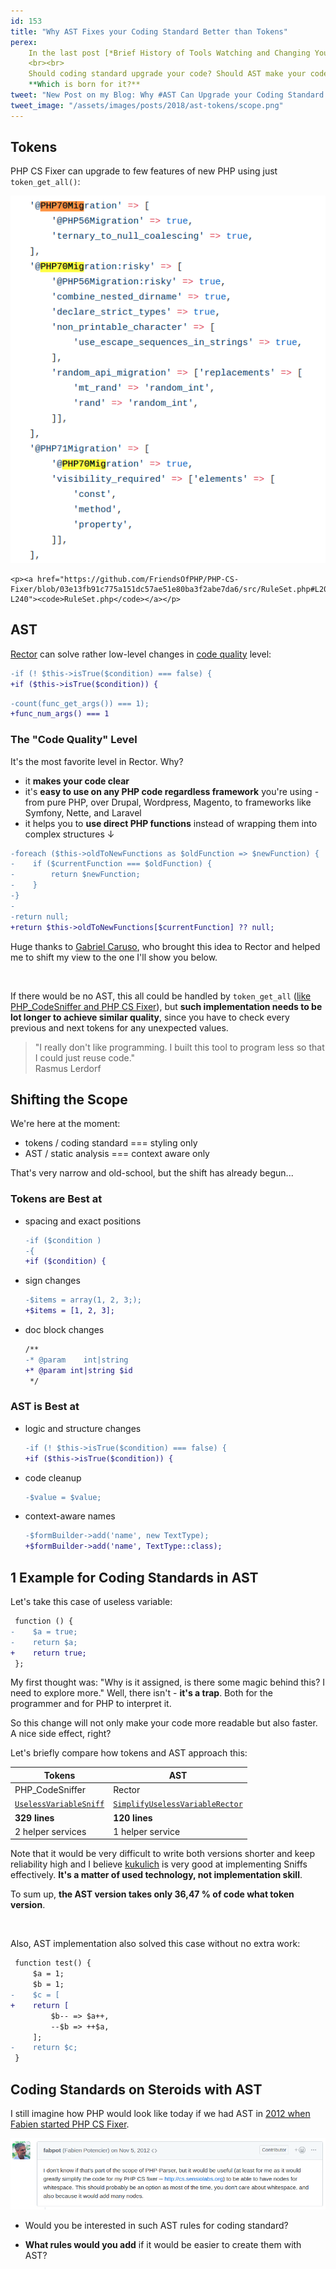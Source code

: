 ```yaml
---
id: 153
title: "Why AST Fixes your Coding Standard Better than Tokens"
perex:
    In the last post [*Brief History of Tools Watching and Changing Your PHP Code*](/blog/2018/10/22/brief-history-of-tools-watching-and-changing-your-php-code/) we saw there are over **dozen tools in PHP that can modify code**. So there is no surprise coding standard tools are "upgrading" code from PHP 5.6 to PHP 7.2 without knowing types and that AST is moving `false` to `!`.
    <br><br>
    Should coding standard upgrade your code? Should AST make your code cleaner? Should AST take of coding standard changes?
    **Which is born for it?**
tweet: "New Post on my Blog: Why #AST Can Upgrade your Coding Standard Better than Tokens #php"
tweet_image: "/assets/images/posts/2018/ast-tokens/scope.png"
---
```


## Tokens

PHP CS Fixer can upgrade to few features of new PHP using just `token_get_all()`:

<div class="text-center">
    <img src="/assets/images/posts/2018/ast-tokens/php-cs-fixer-migrate.png" class="img-thumbnail">

    <p><a href="https://github.com/FriendsOfPHP/PHP-CS-Fixer/blob/03e13fb91c775a151dc57ae51e80ba3f2abe7da6/src/RuleSet.php#L209-L240"><code>RuleSet.php</code></a></p>
</div>


## AST

[Rector](https://github.com/rectorphp/rector) can solve rather low-level changes in [code quality](https://github.com/rectorphp/rector/issues/424) level:

```diff
-if (! $this->isTrue($condition) === false) {
+if ($this->isTrue($condition)) {
```

```diff
-count(func_get_args()) === 1);
+func_num_args() === 1
```

### The "Code Quality" Level

It's the most favorite level in Rector. Why?

- it **makes your code clear**
- it's **easy to use on any PHP code regardless framework** you're using - from pure PHP, over Drupal, Wordpress, Magento, to frameworks like Symfony, Nette, and Laravel
- it helps you to **use direct PHP functions** instead of wrapping them into complex structures ↓

```diff
-foreach ($this->oldToNewFunctions as $oldFunction => $newFunction) {
-    if ($currentFunction === $oldFunction) {
-        return $newFunction;
-    }
-}
-
-return null;
+return $this->oldToNewFunctions[$currentFunction] ?? null;
```

Huge thanks to [Gabriel Caruso](https://github.com/carusogabriel), who brought this idea to Rector and helped me to shift my view to the one I'll show you below.

<br>

If there would be no AST, this all could be handled by `token_get_all` ([like PHP_CodeSniffer and PHP CS Fixer](/blog/2017/07/31/how-php-coding-standard-tools-actually-work/)), but **such implementation needs to be lot longer to achieve similar quality**, since you have to check every previous and next tokens for any unexpected values.

<blockquote class="blockquote text-center pb-5 pt-5">
    "I really don't like programming. I built this tool to program less so that I could just reuse code."
    <footer class="blockquote-footer">Rasmus Lerdorf</a>
</blockquote>

## Shifting the Scope

We're here at the moment:

- tokens / coding standard === styling only
- AST / static analysis === context aware only

That's very narrow and old-school, but the shift has already begun...

### Tokens are Best at

- spacing and exact positions

    ```diff
    -if ($condition )
    -{
    +if ($condition) {
    ```

- sign changes

    ```diff
    -$items = array(1, 2, 3;);
    +$items = [1, 2, 3];
    ```

- doc block changes

    ```diff
    /**
    -* @param    int|string
    +* @param int|string $id
     */
    ```

### AST is Best at

- logic and structure changes

    ```diff
    -if (! $this->isTrue($condition) === false) {
    +if ($this->isTrue($condition)) {
    ```

- code cleanup

    ```diff
    -$value = $value;
    ```

- context-aware names

    ```diff
    -$formBuilder->add('name', new TextType);
    +$formBuilder->add('name', TextType::class);
    ```


## 1 Example for Coding Standards in AST

Let's take this case of useless variable:

```diff
 function () {
-    $a = true;
-    return $a;
+    return true;
 };
```

My first thought was: "Why is it assigned, is there some magic behind this? I need to explore more."
Well, there isn't - **it's a trap**. Both for the programmer and for PHP to interpret it.

So this change will not only make your code more readable but also faster. A nice side effect, right?


Let's briefly compare how tokens and AST approach this:

<table class="table table-bordered table-responsive mt-5 mb-5">
    <thead class="thead-inverse">
        <tr>
            <th class="text-center w-50">Tokens</th>
            <th class="text-center w-50">AST</th>
        </tr>
    </thead>
    <tr>
        <td>PHP_CodeSniffer</td>
        <td>Rector</td>
    </tr>
    <tr>
        <td>
            <a href="https://github.com/slevomat/coding-standard/blob/5ae298bdb3bbdf573d506d0da3e8c6eadde6ba12/SlevomatCodingStandard/Sniffs/Variables/UselessVariableSniff.php">
                <code>UselessVariableSniff</code>
            </a>
        </td>
        <td>
            <a href="https://github.com/rectorphp/rector/blob/9855690778272de1033ad1f8c520bbee0a877201/packages/CodeQuality/src/Rector/Return_/SimplifyUselessVariableRector.php">
                <code>SimplifyUselessVariableRector</code>
            </a>
        </td>
    </tr>
    <tr>
        <td><strong>329 lines</strong></td>
        <td><strong>120 lines</strong></td>
    </tr>
    <tr>
        <td>2 helper services</td>
        <td>1 helper service</td>
    </tr>
</table>

Note that it would be very difficult to write both versions shorter and keep reliability high and I believe [kukulich](https://github.com/kukulich) is very good at implementing Sniffs effectively. **It's a matter of used technology, not implementation skill**.

To sum up, **the AST version takes only 36,47 % of code what token version**.

<br>

Also, AST implementation also solved this case without no extra work:

```diff
 function test() {
     $a = 1;
     $b = 1;
-    $c = [
+    return [
         $b-- => $a++,
         --$b => ++$a,
     ];
-    return $c;
 }
```

## Coding Standards on Steroids with AST

I still imagine how PHP would look like today if we had AST in [2012 when Fabien started PHP CS Fixer](https://github.com/nikic/PHP-Parser/issues/41).

<img src="/assets/images/posts/2018/ast-tokens/scope.png" class="mb-2">

<br>

- Would you be interested in such AST rules for coding standard?

- **What rules would you add** if it would be easier to create them with AST?
